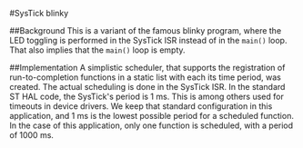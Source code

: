 #SysTick blinky

##Background
This is a variant of the famous blinky program, where the LED toggling is
performed in the SysTick ISR instead of in the `main()` loop. That also implies
that the `main()` loop is empty.

##Implementation
A simplistic scheduler, that supports the registration of run-to-completion
functions in a static list with each its time period, was created. The actual
scheduling is done in the SysTick ISR. In the standard ST HAL code, the
SysTick's period is 1 ms. This is among others used for timeouts in device
drivers. We keep that standard configuration in this application, and 1 ms is
the lowest possible period for a scheduled function. In the case of this
application, only one function is scheduled, with a period of 1000 ms.
